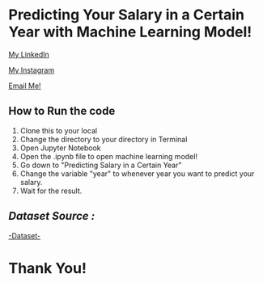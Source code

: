# Predicting Your Salary in a Certain Year with Machine Learning Model!
[My LinkedIn](https://www.linkedin.com/in/wisanggenipw/)

[My Instagram](https://www.instagram.com/icangwpw/)

[Email Me!](mailto:paramusesa.w@gmail.com?subject=Hello!&body=Can%20we%20be%20friend%3F)
  
## How to Run the code

1. Clone this to your local
2. Change the directory to your directory in Terminal
3. Open Jupyter Notebook
4. Open the .ipynb file to open machine learning model!
5. Go down to "Predicting Salary in a Certain Year"
6. Change the variable "year" to whenever year you want to predict your salary.
7. Wait for the result.

## _Dataset Source :_

[-Dataset-](aionlinecourse.com)

# Thank You!
